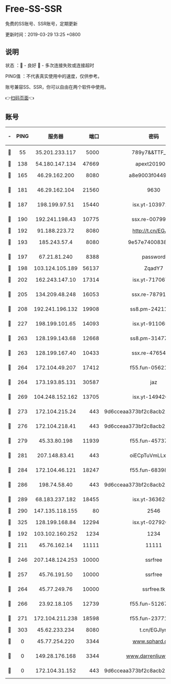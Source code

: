 # Free-SS-SSR

免费的SS账号、SSR账号，定期更新

更新时间：2019-03-29 13:25 +0800

## 说明

状态     ：🙂 - 良好 🙁 - 多次连接失败或连接超时

PING值   ：不代表真实使用中的速度，仅供参考。

账号兼容SS、SSR，你可以自由在两个软件中使用。

👉[扫码页面](https://liesauer.github.io/Free-SS-SSR/)👈

## 账号

|-|PING|服务器|端口|密码|加密方式|区域|
|:----:|:----:|:-----:|-----:|:----:|:----:|:----:|
|🙂|55|35.201.233.117|5000|789y7&&TTF_+><|aes-256-cfb|US|
|🙂|138|54.180.147.134|47669|apext2019001|chacha20|KR|
|🙂|165|46.29.162.200|8080|a8e9003f0449cea5|chacha20-ietf|RU|
|🙂|181|46.29.162.104|21560|9630|aes-128-ctr|RU|
|🙂|187|198.199.97.51|15440|isx.yt-10397236|aes-256-cfb|US|
|🙂|190|192.241.198.43|10775|ssx.re-00799891|aes-256-cfb|US|
|🙂|192|91.188.223.72|8080|http://t.cn/EGJIyrl|rc4-md5|RU|
|🙂|193|185.243.57.4|8080|9e57e7400838a01e|chacha20-ietf|US|
|🙂|197|67.21.81.240|8388|password|aes-256-cfb|US|
|🙂|198|103.124.105.189|56137|ZqadY7|chacha20|US|
|🙂|202|162.243.147.10|17314|isx.yt-71706749|aes-256-cfb|US|
|🙂|205|134.209.48.248|16053|ssx.re-78791809|aes-256-cfb|US|
|🙂|208|192.241.196.132|19908|ss8.pm-24211927|aes-256-cfb|US|
|🙂|227|198.199.101.65|14093|isx.yt-91106596|aes-256-cfb|US|
|🙂|263|128.199.143.68|12668|ss8.pm-31477176|aes-256-cfb|SG|
|🙂|263|128.199.167.40|10433|ssx.re-47654308|aes-256-cfb|SG|
|🙂|264|172.104.49.207|17412|f55.fun-05621205|aes-256-cfb|SG|
|🙂|264|173.193.85.131|30587|jaz|aes-256-cfb|US|
|🙂|269|104.248.152.162|13705|isx.yt-14942092|aes-256-cfb|SG|
|🙂|273|172.104.215.24|443|9d6cceaa373bf2c8acb22e60b6a58be6|aes-256-cfb|US|
|🙂|276|172.104.218.41|443|9d6cceaa373bf2c8acb22e60b6a58be6|aes-256-cfb|US|
|🙂|279|45.33.80.198|11939|f55.fun-45737908|aes-256-cfb|US|
|🙂|281|207.148.83.41|443|oiECpTuVmLLxk4Ts|aes-256-cfb|AU|
|🙂|284|172.104.46.121|18247|f55.fun-68398451|aes-256-cfb|SG|
|🙂|286|198.74.58.40|443|9d6cceaa373bf2c8acb22e60b6a58be6|aes-256-cfb|US|
|🙂|289|68.183.237.182|18455|isx.yt-36362513|aes-256-cfb|SG|
|🙂|290|147.135.118.155|80|2546|chacha20|US|
|🙂|325|128.199.168.84|12294|isx.yt-02792021|aes-256-cfb|SG|
|🙂|192|103.102.160.252|1234|1234|rc4-md5|JP|
|🙂|211|45.76.162.14|11111|11111|aes-256-cfb|SG|
|🙂|246|207.148.124.253|10000|ssrfree|aes-256-cfb|SG|
|🙂|257|45.76.191.50|10000|ssrfree|aes-256-cfb|SG|
|🙂|264|45.77.249.76|10000|ssrfree.tk|aes-256-cfb|SG|
|🙂|266|23.92.18.105|12739|f55.fun-51267989|aes-256-cfb|US|
|🙂|271|172.104.211.238|18598|f55.fun-23771534|aes-256-cfb|US|
|🙂|303|45.62.233.234|8080|t.cn/EGJIyrl|rc4-md5|CA|
|🙁|0|45.77.254.220|3344|www.sphard.com|aes-256-cfb|SG|
|🙁|0|149.28.176.168|3344|www.darrenliuwei.com|aes-256-cfb|AU|
|🙁|0|172.104.31.152|443|9d6cceaa373bf2c8acb22e60b6a58be6|aes-256-cfb|US|
